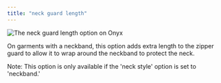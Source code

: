 ```yaml
---
title: "neck guard length"
---
```


![The neck guard length option on Onyx](./neckguardlength.svg)

On garments with a neckband, this option adds extra length to the zipper guard to allow it to wrap around the neckband to protect the neck.

Note: This option is only available if the 'neck style' option is set to 'neckband.'
